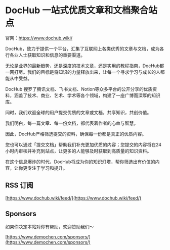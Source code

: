 # DocHub 一站式优质文章和文档聚合站点

官网：https://www.dochub.wiki/

DocHub，致力于提供一个平台，汇集了互联网上各类优秀的文章与文档，成为各行各业人士获取知识和信息的重要渠道。

无论是业界的最新趋势，还是深度的技术文章，还是实用的教程指南，DocHub都一网打尽。我们的目标是将知识的力量释放出来，让每一个寻求学习与成长的人都能从中受益。

DocHub 搜罗了腾讯文档、飞书文档、Notion等众多平台的公开分享的优质资料，涵盖了技术、商业、艺术、学术等各个领域，构建了一座广博而深厚的知识库。

同时，我们欢迎全球的用户提交优质的文章或文档，共享知识，共创价值。

我们明白，每一篇文章、每一份文档，都代表着作者的心血与智慧。

因此，DocHub严格筛选提交的资料，确保每一份都是真正的优质内容。

您也可以通过「提交文档」帮助我们补充更加优质的内容；您提交的内容将在24小时内审核并补充到站点，让更多的人能够及时获取到高质量的知识资料。

在这个信息爆炸的时代，DocHub将成为你的知识灯塔，帮你筛选出有价值的内容，让你更专注于学习和提升。

## RSS 订阅

[https://www.dochub.wiki/feed/](https://www.dochub.wiki/feed/)

## Sponsors

如果你决定本站对你有帮助，欢迎赞助我们～

[https://www.demochen.com/sponsors/](https://www.demochen.com/sponsors/)
